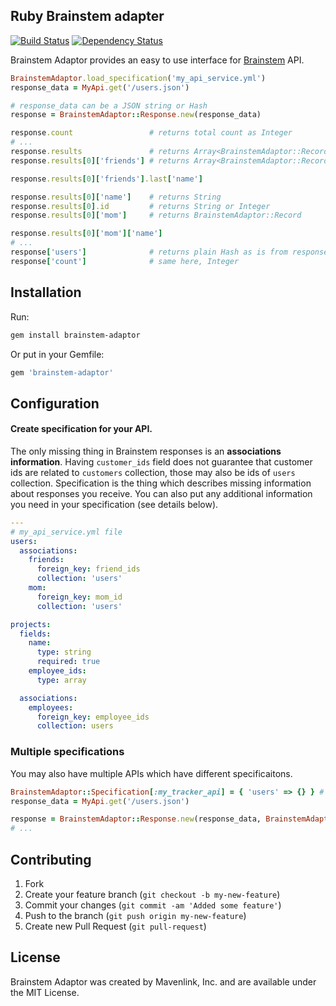 ## Ruby Brainstem adapter
[![Build Status](http://travis-ci.org/einzige/brainstem-ruby.png?branch=development)](https://travis-ci.org/einzige/brainstem-ruby)
[![Dependency Status](https://gemnasium.com/einzige/brainstem-ruby.svg)](https://gemnasium.com/einzige/brainstem-ruby)

Brainstem Adaptor provides an easy to use interface for [Brainstem](https://github.com/mavenlink/brainstem) API.

```ruby
BrainstemAdaptor.load_specification('my_api_service.yml')
response_data = MyApi.get('/users.json')

# response_data can be a JSON string or Hash
response = BrainstemAdaptor::Response.new(response_data)

response.count                 # returns total count as Integer
# ...
response.results               # returns Array<BrainstemAdaptor::Record>
response.results[0]['friends'] # returns Array<BrainstemAdaptor::Record>

response.results[0]['friends'].last['name']

response.results[0]['name']    # returns String
response.results[0].id         # returns String or Integer
response.results[0]['mom']     # returns BrainstemAdaptor::Record

response.results[0]['mom']['name']
# ...
response['users']              # returns plain Hash as is from response
response['count']              # same here, Integer
```

## Installation

Run:
```bash
gem install brainstem-adaptor
```

Or put in your Gemfile:
```ruby
gem 'brainstem-adaptor'
```

## Configuration
#### Create specification for your API.
The only missing thing in Brainstem responses is an __associations information__.
Having `customer_ids` field does not guarantee that customer ids are related to `customers` collection, those may also be ids of `users` collection.
Specification is the thing which describes missing information about responses you receive.
You can also put any additional information you need in your specification (see details below).

```yaml
---
# my_api_service.yml file
users:
  associations:
    friends:
      foreign_key: friend_ids
      collection: 'users'
    mom:
      foreign_key: mom_id
      collection: 'users'

projects:
  fields:
    name:
      type: string
      required: true
    employee_ids:
      type: array

  associations:
    employees:
      foreign_key: employee_ids
      collection: users
```

### Multiple specifications

You may also have multiple APIs which have different specificaitons.

```ruby
BrainstemAdaptor::Specification[:my_tracker_api] = { 'users' => {} } # ...
response_data = MyApi.get('/users.json')

response = BrainstemAdaptor::Response.new(response_data, BrainstemAdaptor::Specification[:my_tracker_api])
# ...
```

## Contributing

1. Fork
2. Create your feature branch (`git checkout -b my-new-feature`)
3. Commit your changes (`git commit -am 'Added some feature'`)
4. Push to the branch (`git push origin my-new-feature`)
5. Create new Pull Request (`git pull-request`)

## License

Brainstem Adaptor was created by Mavenlink, Inc. and are available under the MIT License.
